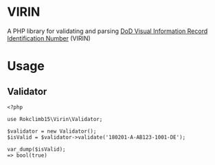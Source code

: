 # VIRIN
A PHP library for validating and parsing [DoD Visual Information Record Identification Number](https://dimoc.mil/Submit-DoD-VI/Digital-VI-Toolkit-read-first/Create-a-VIRIN/) (VIRIN)

# Usage

## Validator
```
<?php

use Rokclimb15\Virin\Validator;

$validator = new Validator();
$isValid = $validator->validate('180201-A-AB123-1001-DE');

var_dump($isValid);
=> bool(true)
```
